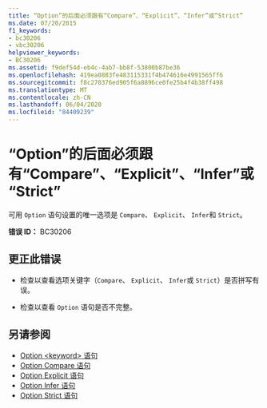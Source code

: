 ```yaml
---
title: “Option”的后面必须跟有“Compare”、“Explicit”、“Infer”或“Strict”
ms.date: 07/20/2015
f1_keywords:
- bc30206
- vbc30206
helpviewer_keywords:
- BC30206
ms.assetid: f9def54d-eb4c-4ab7-bb8f-53800b87be36
ms.openlocfilehash: 419ea0883fe483115331f4b474616e4991565ff6
ms.sourcegitcommit: f8c270376ed905f6a8896ce0fe25b4f4b38ff498
ms.translationtype: MT
ms.contentlocale: zh-CN
ms.lasthandoff: 06/04/2020
ms.locfileid: "84409239"
---
```

# <a name="option-must-be-followed-by-compare-explicit-infer-or-strict"></a>“Option”的后面必须跟有“Compare”、“Explicit”、“Infer”或“Strict”
可用 `Option` 语句设置的唯一选项是 `Compare`、 `Explicit`、 `Infer`和 `Strict`。  
  
 **错误 ID：** BC30206  
  
## <a name="to-correct-this-error"></a>更正此错误  
  
- 检查以查看选项关键字（`Compare`、 `Explicit`、 `Infer`或 `Strict`）是否拼写有误。  
  
- 检查以查看 `Option` 语句是否不完整。  
  
## <a name="see-also"></a>另请参阅

- [Option \<keyword> 语句](../language-reference/statements/option-keyword-statement.md)
- [Option Compare 语句](../language-reference/statements/option-compare-statement.md)
- [Option Explicit 语句](../language-reference/statements/option-explicit-statement.md)
- [Option Infer 语句](../language-reference/statements/option-infer-statement.md)
- [Option Strict 语句](../language-reference/statements/option-strict-statement.md)
